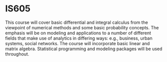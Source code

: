 # IS605
This course will cover basic differential and integral calculus from the viewpoint of numerical methods and some basic probability concepts. The emphasis will be on modeling and applications to a number of different fields that make use of analytics in differing ways: e.g., business, urban systems, social networks. The course will incorporate basic linear and matrix algebra. Statistical programming and modeling packages will be used throughout.
